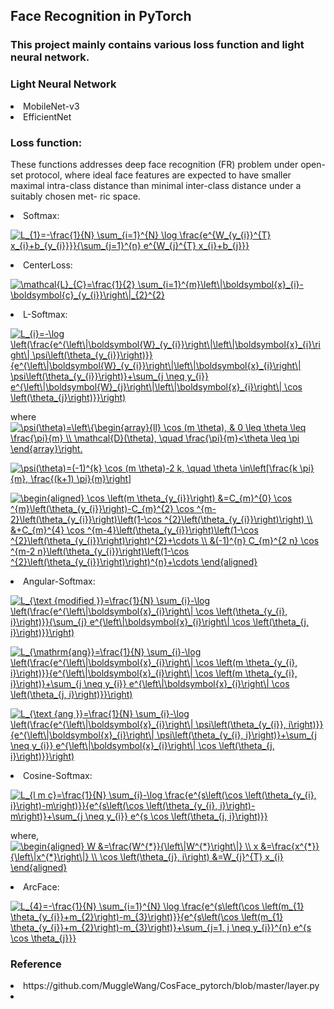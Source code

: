 ## Face Recognition in PyTorch 
### This project mainly contains various loss function and light neural network.

### Light Neural Network
<li> MobileNet-v3
<li> EfficientNet

### Loss function:  
These functions addresses deep face recognition (FR) problem under open-set protocol, 
where ideal face features are expected to have smaller maximal intra-class distance 
than minimal inter-class distance under a suitably chosen met- ric space.
<li> Softmax:  

<a href="https://www.codecogs.com/eqnedit.php?latex=L_{1}=-\frac{1}{N}&space;\sum_{i=1}^{N}&space;\log&space;\frac{e^{W_{y_{i}}^{T}&space;x_{i}&plus;b_{y_{i}}}}{\sum_{j=1}^{n}&space;e^{W_{j}^{T}&space;x_{i}&plus;b_{j}}}" target="_blank"><img src="https://latex.codecogs.com/gif.latex?L_{1}=-\frac{1}{N}&space;\sum_{i=1}^{N}&space;\log&space;\frac{e^{W_{y_{i}}^{T}&space;x_{i}&plus;b_{y_{i}}}}{\sum_{j=1}^{n}&space;e^{W_{j}^{T}&space;x_{i}&plus;b_{j}}}" title="L_{1}=-\frac{1}{N} \sum_{i=1}^{N} \log \frac{e^{W_{y_{i}}^{T} x_{i}+b_{y_{i}}}}{\sum_{j=1}^{n} e^{W_{j}^{T} x_{i}+b_{j}}}" /></a>
<li> CenterLoss:   

<a href="https://www.codecogs.com/eqnedit.php?latex=\mathcal{L}_{C}=\frac{1}{2}&space;\sum_{i=1}^{m}\left\|\boldsymbol{x}_{i}-\boldsymbol{c}_{y_{i}}\right\|_{2}^{2}" target="_blank"><img src="https://latex.codecogs.com/gif.latex?\mathcal{L}_{C}=\frac{1}{2}&space;\sum_{i=1}^{m}\left\|\boldsymbol{x}_{i}-\boldsymbol{c}_{y_{i}}\right\|_{2}^{2}" title="\mathcal{L}_{C}=\frac{1}{2} \sum_{i=1}^{m}\left\|\boldsymbol{x}_{i}-\boldsymbol{c}_{y_{i}}\right\|_{2}^{2}" /></a>
<li> L-Softmax:

<a href="https://www.codecogs.com/eqnedit.php?latex=L_{i}=-\log&space;\left(\frac{e^{\left\|\boldsymbol{W}_{y_{i}}\right\|\left\|\boldsymbol{x}_{i}\right\|&space;\psi\left(\theta_{y_{i}}\right)}}{e^{\left\|\boldsymbol{W}_{y_{i}}\right\|\left\|\boldsymbol{x}_{i}\right\|&space;\psi\left(\theta_{y_{i}}\right)}&plus;\sum_{j&space;\neq&space;y_{i}}&space;e^{\left\|\boldsymbol{W}_{j}\right\|\left\|\boldsymbol{x}_{i}\right\|&space;\cos&space;\left(\theta_{j}\right)}}\right)" target="_blank"><img src="https://latex.codecogs.com/gif.latex?L_{i}=-\log&space;\left(\frac{e^{\left\|\boldsymbol{W}_{y_{i}}\right\|\left\|\boldsymbol{x}_{i}\right\|&space;\psi\left(\theta_{y_{i}}\right)}}{e^{\left\|\boldsymbol{W}_{y_{i}}\right\|\left\|\boldsymbol{x}_{i}\right\|&space;\psi\left(\theta_{y_{i}}\right)}&plus;\sum_{j&space;\neq&space;y_{i}}&space;e^{\left\|\boldsymbol{W}_{j}\right\|\left\|\boldsymbol{x}_{i}\right\|&space;\cos&space;\left(\theta_{j}\right)}}\right)" title="L_{i}=-\log \left(\frac{e^{\left\|\boldsymbol{W}_{y_{i}}\right\|\left\|\boldsymbol{x}_{i}\right\| \psi\left(\theta_{y_{i}}\right)}}{e^{\left\|\boldsymbol{W}_{y_{i}}\right\|\left\|\boldsymbol{x}_{i}\right\| \psi\left(\theta_{y_{i}}\right)}+\sum_{j \neq y_{i}} e^{\left\|\boldsymbol{W}_{j}\right\|\left\|\boldsymbol{x}_{i}\right\| \cos \left(\theta_{j}\right)}}\right)" /></a>

where  
<a href="https://www.codecogs.com/eqnedit.php?latex=\psi(\theta)=\left\{\begin{array}{ll}&space;\cos&space;(m&space;\theta),&space;&&space;0&space;\leq&space;\theta&space;\leq&space;\frac{\pi}{m}&space;\\&space;\mathcal{D}(\theta),&space;\quad&space;\frac{\pi}{m}<\theta&space;\leq&space;\pi&space;\end{array}\right." target="_blank"><img src="https://latex.codecogs.com/gif.latex?\psi(\theta)=\left\{\begin{array}{ll}&space;\cos&space;(m&space;\theta),&space;&&space;0&space;\leq&space;\theta&space;\leq&space;\frac{\pi}{m}&space;\\&space;\mathcal{D}(\theta),&space;\quad&space;\frac{\pi}{m}<\theta&space;\leq&space;\pi&space;\end{array}\right." title="\psi(\theta)=\left\{\begin{array}{ll} \cos (m \theta), & 0 \leq \theta \leq \frac{\pi}{m} \\ \mathcal{D}(\theta), \quad \frac{\pi}{m}<\theta \leq \pi \end{array}\right." /></a>

<a href="https://www.codecogs.com/eqnedit.php?latex=\psi(\theta)=(-1)^{k}&space;\cos&space;(m&space;\theta)-2&space;k,&space;\quad&space;\theta&space;\in\left[\frac{k&space;\pi}{m},&space;\frac{(k&plus;1)&space;\pi}{m}\right]" target="_blank"><img src="https://latex.codecogs.com/gif.latex?\psi(\theta)=(-1)^{k}&space;\cos&space;(m&space;\theta)-2&space;k,&space;\quad&space;\theta&space;\in\left[\frac{k&space;\pi}{m},&space;\frac{(k&plus;1)&space;\pi}{m}\right]" title="\psi(\theta)=(-1)^{k} \cos (m \theta)-2 k, \quad \theta \in\left[\frac{k \pi}{m}, \frac{(k+1) \pi}{m}\right]" /></a> 

<a href="https://www.codecogs.com/eqnedit.php?latex=\begin{aligned}&space;\cos&space;\left(m&space;\theta_{y_{i}}\right)&space;&=C_{m}^{0}&space;\cos&space;^{m}\left(\theta_{y_{i}}\right)-C_{m}^{2}&space;\cos&space;^{m-2}\left(\theta_{y_{i}}\right)\left(1-\cos&space;^{2}\left(\theta_{y_{i}}\right)\right)&space;\\&space;&&plus;C_{m}^{4}&space;\cos&space;^{m-4}\left(\theta_{y_{i}}\right)\left(1-\cos&space;^{2}\left(\theta_{y_{i}}\right)\right)^{2}&plus;\cdots&space;\\&space;&(-1)^{n}&space;C_{m}^{2&space;n}&space;\cos&space;^{m-2&space;n}\left(\theta_{y_{i}}\right)\left(1-\cos&space;^{2}\left(\theta_{y_{i}}\right)\right)^{n}&plus;\cdots&space;\end{aligned}" target="_blank"><img src="https://latex.codecogs.com/gif.latex?\begin{aligned}&space;\cos&space;\left(m&space;\theta_{y_{i}}\right)&space;&=C_{m}^{0}&space;\cos&space;^{m}\left(\theta_{y_{i}}\right)-C_{m}^{2}&space;\cos&space;^{m-2}\left(\theta_{y_{i}}\right)\left(1-\cos&space;^{2}\left(\theta_{y_{i}}\right)\right)&space;\\&space;&&plus;C_{m}^{4}&space;\cos&space;^{m-4}\left(\theta_{y_{i}}\right)\left(1-\cos&space;^{2}\left(\theta_{y_{i}}\right)\right)^{2}&plus;\cdots&space;\\&space;&(-1)^{n}&space;C_{m}^{2&space;n}&space;\cos&space;^{m-2&space;n}\left(\theta_{y_{i}}\right)\left(1-\cos&space;^{2}\left(\theta_{y_{i}}\right)\right)^{n}&plus;\cdots&space;\end{aligned}" title="\begin{aligned} \cos \left(m \theta_{y_{i}}\right) &=C_{m}^{0} \cos ^{m}\left(\theta_{y_{i}}\right)-C_{m}^{2} \cos ^{m-2}\left(\theta_{y_{i}}\right)\left(1-\cos ^{2}\left(\theta_{y_{i}}\right)\right) \\ &+C_{m}^{4} \cos ^{m-4}\left(\theta_{y_{i}}\right)\left(1-\cos ^{2}\left(\theta_{y_{i}}\right)\right)^{2}+\cdots \\ &(-1)^{n} C_{m}^{2 n} \cos ^{m-2 n}\left(\theta_{y_{i}}\right)\left(1-\cos ^{2}\left(\theta_{y_{i}}\right)\right)^{n}+\cdots \end{aligned}" /></a>
<li> Angular-Softmax: 

<a href="https://www.codecogs.com/eqnedit.php?latex=L_{\text&space;{modified&space;}}=\frac{1}{N}&space;\sum_{i}-\log&space;\left(\frac{e^{\left\|\boldsymbol{x}_{i}\right\|&space;\cos&space;\left(\theta_{y_{i},&space;i}\right)}}{\sum_{j}&space;e^{\left\|\boldsymbol{x}_{i}\right\|&space;\cos&space;\left(\theta_{j,&space;i}\right)}}\right)" target="_blank"><img src="https://latex.codecogs.com/gif.latex?L_{\text&space;{modified&space;}}=\frac{1}{N}&space;\sum_{i}-\log&space;\left(\frac{e^{\left\|\boldsymbol{x}_{i}\right\|&space;\cos&space;\left(\theta_{y_{i},&space;i}\right)}}{\sum_{j}&space;e^{\left\|\boldsymbol{x}_{i}\right\|&space;\cos&space;\left(\theta_{j,&space;i}\right)}}\right)" title="L_{\text {modified }}=\frac{1}{N} \sum_{i}-\log \left(\frac{e^{\left\|\boldsymbol{x}_{i}\right\| \cos \left(\theta_{y_{i}, i}\right)}}{\sum_{j} e^{\left\|\boldsymbol{x}_{i}\right\| \cos \left(\theta_{j, i}\right)}}\right)" /></a>

<a href="https://www.codecogs.com/eqnedit.php?latex=L_{\mathrm{ang}}=\frac{1}{N}&space;\sum_{i}-\log&space;\left(\frac{e^{\left\|\boldsymbol{x}_{i}\right\|&space;\cos&space;\left(m&space;\theta_{y_{i},&space;i}\right)}}{e^{\left\|\boldsymbol{x}_{i}\right\|&space;\cos&space;\left(m&space;\theta_{y_{i},&space;i}\right)}&plus;\sum_{j&space;\neq&space;y_{i}}&space;e^{\left\|\boldsymbol{x}_{i}\right\|&space;\cos&space;\left(\theta_{j,&space;i}\right)}}\right)" target="_blank"><img src="https://latex.codecogs.com/gif.latex?L_{\mathrm{ang}}=\frac{1}{N}&space;\sum_{i}-\log&space;\left(\frac{e^{\left\|\boldsymbol{x}_{i}\right\|&space;\cos&space;\left(m&space;\theta_{y_{i},&space;i}\right)}}{e^{\left\|\boldsymbol{x}_{i}\right\|&space;\cos&space;\left(m&space;\theta_{y_{i},&space;i}\right)}&plus;\sum_{j&space;\neq&space;y_{i}}&space;e^{\left\|\boldsymbol{x}_{i}\right\|&space;\cos&space;\left(\theta_{j,&space;i}\right)}}\right)" title="L_{\mathrm{ang}}=\frac{1}{N} \sum_{i}-\log \left(\frac{e^{\left\|\boldsymbol{x}_{i}\right\| \cos \left(m \theta_{y_{i}, i}\right)}}{e^{\left\|\boldsymbol{x}_{i}\right\| \cos \left(m \theta_{y_{i}, i}\right)}+\sum_{j \neq y_{i}} e^{\left\|\boldsymbol{x}_{i}\right\| \cos \left(\theta_{j, i}\right)}}\right)" /></a>

<a href="https://www.codecogs.com/eqnedit.php?latex=L_{\text&space;{ang&space;}}=\frac{1}{N}&space;\sum_{i}-\log&space;\left(\frac{e^{\left\|\boldsymbol{x}_{i}\right\|&space;\psi\left(\theta_{y_{i}},&space;i\right)}}{e^{\left\|\boldsymbol{x}_{i}\right\|&space;\psi\left(\theta_{y_{i},&space;i}\right)}&plus;\sum_{j&space;\neq&space;y_{i}}&space;e^{\left\|\boldsymbol{x}_{i}\right\|&space;\cos&space;\left(\theta_{j,&space;i}\right)}}\right)" target="_blank"><img src="https://latex.codecogs.com/gif.latex?L_{\text&space;{ang&space;}}=\frac{1}{N}&space;\sum_{i}-\log&space;\left(\frac{e^{\left\|\boldsymbol{x}_{i}\right\|&space;\psi\left(\theta_{y_{i}},&space;i\right)}}{e^{\left\|\boldsymbol{x}_{i}\right\|&space;\psi\left(\theta_{y_{i},&space;i}\right)}&plus;\sum_{j&space;\neq&space;y_{i}}&space;e^{\left\|\boldsymbol{x}_{i}\right\|&space;\cos&space;\left(\theta_{j,&space;i}\right)}}\right)" title="L_{\text {ang }}=\frac{1}{N} \sum_{i}-\log \left(\frac{e^{\left\|\boldsymbol{x}_{i}\right\| \psi\left(\theta_{y_{i}}, i\right)}}{e^{\left\|\boldsymbol{x}_{i}\right\| \psi\left(\theta_{y_{i}, i}\right)}+\sum_{j \neq y_{i}} e^{\left\|\boldsymbol{x}_{i}\right\| \cos \left(\theta_{j, i}\right)}}\right)" /></a>

<li> Cosine-Softmax: 

<a href="https://www.codecogs.com/eqnedit.php?latex=L_{l&space;m&space;c}=\frac{1}{N}&space;\sum_{i}-\log&space;\frac{e^{s\left(\cos&space;\left(\theta_{y_{i},&space;i}\right)-m\right)}}{e^{s\left(\cos&space;\left(\theta_{y_{i},&space;i}\right)-m\right)}&plus;\sum_{j&space;\neq&space;y_{i}}&space;e^{s&space;\cos&space;\left(\theta_{j,&space;i}\right)}}" target="_blank"><img src="https://latex.codecogs.com/gif.latex?L_{l&space;m&space;c}=\frac{1}{N}&space;\sum_{i}-\log&space;\frac{e^{s\left(\cos&space;\left(\theta_{y_{i},&space;i}\right)-m\right)}}{e^{s\left(\cos&space;\left(\theta_{y_{i},&space;i}\right)-m\right)}&plus;\sum_{j&space;\neq&space;y_{i}}&space;e^{s&space;\cos&space;\left(\theta_{j,&space;i}\right)}}" title="L_{l m c}=\frac{1}{N} \sum_{i}-\log \frac{e^{s\left(\cos \left(\theta_{y_{i}, i}\right)-m\right)}}{e^{s\left(\cos \left(\theta_{y_{i}, i}\right)-m\right)}+\sum_{j \neq y_{i}} e^{s \cos \left(\theta_{j, i}\right)}}" /></a>

where,
<a href="https://www.codecogs.com/eqnedit.php?latex=\begin{aligned}&space;W&space;&=\frac{W^{*}}{\left\|W^{*}\right\|}&space;\\&space;x&space;&=\frac{x^{*}}{\left\|x^{*}\right\|}&space;\\&space;\cos&space;\left(\theta_{j},&space;i\right)&space;&=W_{j}^{T}&space;x_{i}&space;\end{aligned}" target="_blank"><img src="https://latex.codecogs.com/gif.latex?\begin{aligned}&space;W&space;&=\frac{W^{*}}{\left\|W^{*}\right\|}&space;\\&space;x&space;&=\frac{x^{*}}{\left\|x^{*}\right\|}&space;\\&space;\cos&space;\left(\theta_{j},&space;i\right)&space;&=W_{j}^{T}&space;x_{i}&space;\end{aligned}" title="\begin{aligned} W &=\frac{W^{*}}{\left\|W^{*}\right\|} \\ x &=\frac{x^{*}}{\left\|x^{*}\right\|} \\ \cos \left(\theta_{j}, i\right) &=W_{j}^{T} x_{i} \end{aligned}" /></a>




<li> ArcFace:  

<a href="https://www.codecogs.com/eqnedit.php?latex=L=-\frac{1}{N}&space;\sum_{i=1}^{N}&space;\log&space;\frac{e^{s\left(\cos&space;\left(m_{1}&space;\theta_{y_{i}}&plus;m_{2}\right)-m_{3}\right)}}{e^{s\left(\cos&space;\left(m_{1}&space;\theta_{y_{i}}&plus;m_{2}\right)-m_{3}\right)}&plus;\sum_{j=1,&space;j&space;\neq&space;y_{i}}^{n}&space;e^{s&space;\cos&space;\theta_{j}}}" target="_blank"><img src="https://latex.codecogs.com/gif.latex?L_{4}=-\frac{1}{N}&space;\sum_{i=1}^{N}&space;\log&space;\frac{e^{s\left(\cos&space;\left(m_{1}&space;\theta_{y_{i}}&plus;m_{2}\right)-m_{3}\right)}}{e^{s\left(\cos&space;\left(m_{1}&space;\theta_{y_{i}}&plus;m_{2}\right)-m_{3}\right)}&plus;\sum_{j=1,&space;j&space;\neq&space;y_{i}}^{n}&space;e^{s&space;\cos&space;\theta_{j}}}" title="L_{4}=-\frac{1}{N} \sum_{i=1}^{N} \log \frac{e^{s\left(\cos \left(m_{1} \theta_{y_{i}}+m_{2}\right)-m_{3}\right)}}{e^{s\left(\cos \left(m_{1} \theta_{y_{i}}+m_{2}\right)-m_{3}\right)}+\sum_{j=1, j \neq y_{i}}^{n} e^{s \cos \theta_{j}}}" /></a>   


### Reference
<li> https://github.com/MuggleWang/CosFace_pytorch/blob/master/layer.py  
<li>





